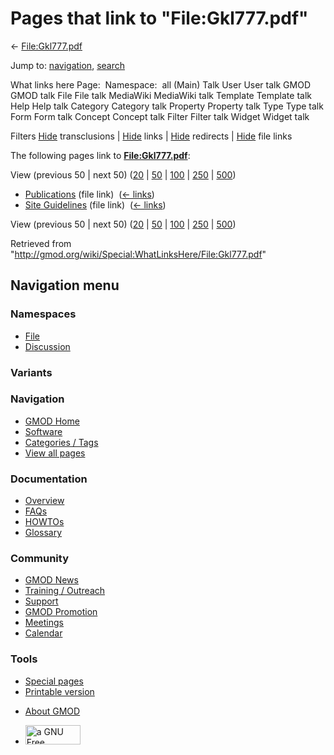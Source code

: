 <div id="mw-page-base" class="noprint">

</div>

<div id="mw-head-base" class="noprint">

</div>

<div id="content" class="mw-body" role="main">

<span id="top"></span>

<div id="mw-js-message" style="display:none;">

</div>



# <span dir="auto">Pages that link to "File:Gkl777.pdf"</span>

<div id="bodyContent">

<div id="contentSub">

← [File:Gkl777.pdf](/wiki/File:Gkl777.pdf "File:Gkl777.pdf")

</div>

<div id="jump-to-nav" class="mw-jump">

Jump to: [navigation](#mw-navigation), [search](#p-search)

</div>

<div id="mw-content-text">

What links here Page:  Namespace:  all (Main) Talk User User talk GMOD
GMOD talk File File talk MediaWiki MediaWiki talk Template Template talk
Help Help talk Category Category talk Property Property talk Type Type
talk Form Form talk Concept Concept talk Filter Filter talk Widget
Widget talk

Filters
[Hide](/mediawiki/index.php?title=Special:WhatLinksHere/File:Gkl777.pdf&hidetrans=1 "Special:WhatLinksHere/File:Gkl777.pdf")
transclusions \|
[Hide](/mediawiki/index.php?title=Special:WhatLinksHere/File:Gkl777.pdf&hidelinks=1 "Special:WhatLinksHere/File:Gkl777.pdf")
links \|
[Hide](/mediawiki/index.php?title=Special:WhatLinksHere/File:Gkl777.pdf&hideredirs=1 "Special:WhatLinksHere/File:Gkl777.pdf")
redirects \|
[Hide](/mediawiki/index.php?title=Special:WhatLinksHere/File:Gkl777.pdf&hideimages=1 "Special:WhatLinksHere/File:Gkl777.pdf")
file links

The following pages link to
**[File:Gkl777.pdf](/wiki/File:Gkl777.pdf "File:Gkl777.pdf")**:

View (previous 50 \| next 50)
([20](/mediawiki/index.php?title=Special:WhatLinksHere/File:Gkl777.pdf&limit=20 "Special:WhatLinksHere/File:Gkl777.pdf")
\|
[50](/mediawiki/index.php?title=Special:WhatLinksHere/File:Gkl777.pdf&limit=50 "Special:WhatLinksHere/File:Gkl777.pdf")
\|
[100](/mediawiki/index.php?title=Special:WhatLinksHere/File:Gkl777.pdf&limit=100 "Special:WhatLinksHere/File:Gkl777.pdf")
\|
[250](/mediawiki/index.php?title=Special:WhatLinksHere/File:Gkl777.pdf&limit=250 "Special:WhatLinksHere/File:Gkl777.pdf")
\|
[500](/mediawiki/index.php?title=Special:WhatLinksHere/File:Gkl777.pdf&limit=500 "Special:WhatLinksHere/File:Gkl777.pdf"))

- [Publications](/wiki/Publications "Publications") (file link) ‎
  <span class="mw-whatlinkshere-tools">([←
  links](/mediawiki/index.php?title=Special:WhatLinksHere&target=Publications "Special:WhatLinksHere"))</span>
- [Site Guidelines](/wiki/Site_Guidelines "Site Guidelines") (file link)
  ‎ <span class="mw-whatlinkshere-tools">([←
  links](/mediawiki/index.php?title=Special:WhatLinksHere&target=Site+Guidelines "Special:WhatLinksHere"))</span>

View (previous 50 \| next 50)
([20](/mediawiki/index.php?title=Special:WhatLinksHere/File:Gkl777.pdf&limit=20 "Special:WhatLinksHere/File:Gkl777.pdf")
\|
[50](/mediawiki/index.php?title=Special:WhatLinksHere/File:Gkl777.pdf&limit=50 "Special:WhatLinksHere/File:Gkl777.pdf")
\|
[100](/mediawiki/index.php?title=Special:WhatLinksHere/File:Gkl777.pdf&limit=100 "Special:WhatLinksHere/File:Gkl777.pdf")
\|
[250](/mediawiki/index.php?title=Special:WhatLinksHere/File:Gkl777.pdf&limit=250 "Special:WhatLinksHere/File:Gkl777.pdf")
\|
[500](/mediawiki/index.php?title=Special:WhatLinksHere/File:Gkl777.pdf&limit=500 "Special:WhatLinksHere/File:Gkl777.pdf"))

</div>

<div class="printfooter">

Retrieved from
"<http://gmod.org/wiki/Special:WhatLinksHere/File:Gkl777.pdf>"

</div>

<div id="catlinks" class="catlinks catlinks-allhidden">

</div>

<div class="visualClear">

</div>

</div>

</div>

<div id="mw-navigation">

## Navigation menu

<div id="mw-head">



<div id="left-navigation">

<div id="p-namespaces" class="vectorTabs" role="navigation"
aria-labelledby="p-namespaces-label">

### Namespaces

- <span id="ca-nstab-image"><a href="/wiki/File:Gkl777.pdf" accesskey="c"
  title="View the file page [c]">File</a></span>
- <span id="ca-talk"><a
  href="/mediawiki/index.php?title=File_talk:Gkl777.pdf&amp;action=edit&amp;redlink=1"
  accesskey="t"
  title="Discussion about the content page [t]">Discussion</a></span>

</div>

<div id="p-variants" class="vectorMenu emptyPortlet" role="navigation"
aria-labelledby="p-variants-label">

### 

### Variants[](#)

<div class="menu">

</div>

</div>

</div>

<div id="right-navigation">





</div>



</div>

</div>

</div>

<div id="mw-panel">

<div id="p-logo" role="banner">

<a href="/wiki/Main_Page"
style="background-image: url(http://gmod.org/images/GMOD-cogs.png);"
title="Visit the main page"></a>

</div>

<div id="p-Navigation" class="portal" role="navigation"
aria-labelledby="p-Navigation-label">

### Navigation

<div class="body">

- <span id="n-GMOD-Home">[GMOD Home](/wiki/Main_Page)</span>
- <span id="n-Software">[Software](/wiki/GMOD_Components)</span>
- <span id="n-Categories-.2F-Tags">[Categories /
  Tags](/wiki/Categories)</span>
- <span id="n-View-all-pages">[View all
  pages](/wiki/Special:AllPages)</span>

</div>

</div>

<div id="p-Documentation" class="portal" role="navigation"
aria-labelledby="p-Documentation-label">

### Documentation

<div class="body">

- <span id="n-Overview">[Overview](/wiki/Overview)</span>
- <span id="n-FAQs">[FAQs](/wiki/Category:FAQ)</span>
- <span id="n-HOWTOs">[HOWTOs](/wiki/Category:HOWTO)</span>
- <span id="n-Glossary">[Glossary](/wiki/Glossary)</span>

</div>

</div>

<div id="p-Community" class="portal" role="navigation"
aria-labelledby="p-Community-label">

### Community

<div class="body">

- <span id="n-GMOD-News">[GMOD News](/wiki/GMOD_News)</span>
- <span id="n-Training-.2F-Outreach">[Training /
  Outreach](/wiki/Training_and_Outreach)</span>
- <span id="n-Support">[Support](/wiki/Support)</span>
- <span id="n-GMOD-Promotion">[GMOD
  Promotion](/wiki/GMOD_Promotion)</span>
- <span id="n-Meetings">[Meetings](/wiki/Meetings)</span>
- <span id="n-Calendar">[Calendar](/wiki/Calendar)</span>

</div>

</div>

<div id="p-tb" class="portal" role="navigation"
aria-labelledby="p-tb-label">

### Tools

<div class="body">

- <span id="t-specialpages"><a href="/wiki/Special:SpecialPages" accesskey="q"
  title="A list of all special pages [q]">Special pages</a></span>
- <span id="t-print"><a
  href="/mediawiki/index.php?title=Special:WhatLinksHere/File:Gkl777.pdf&amp;printable=yes"
  rel="alternate" accesskey="p"
  title="Printable version of this page [p]">Printable version</a></span>

</div>

</div>

</div>

</div>

<div id="footer" role="contentinfo">

- <span id="footer-places-about">[About
  GMOD](/wiki/GMOD:About "GMOD:About")</span>

<!-- -->

- <span id="footer-copyrightico">[<img src="http://www.gnu.org/graphics/gfdl-logo-small.png" width="88"
  height="31" alt="a GNU Free Documentation License" />](http://www.gnu.org/licenses/fdl-1.3.html)</span>




</div>
